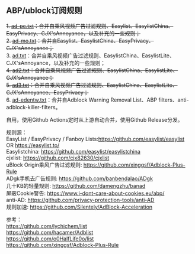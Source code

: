 ## ABP/ublock订阅规则
~~1. [ad-pc.txt](https://github.com/doiyes/ADFlist/releases/latest/download/ad-pc.txt)：合并自乘风视频广告过滤规则、Easylist、EasylistChina、EasyPrivacy、CJX'sAnnoyance，以及补充的一些规则；~~  
~~2. [ad-mo.txt](https://github.com/doiyes/ADFlist/releases/latest/download/ad-mo.txt)：合并自Easylist、EasylistChina、EasyPrivacy、CJX'sAnnoyance；~~  
3. [ad.txt](https://github.com/doiyes/ADFlist/releases/latest/download/ad.txt)：合并自乘风视频广告过滤规则、EasylistChina、EasylistLite、CJX'sAnnoyance，以及补充的一些规则；  
~~4. [ad2.txt](https://github.com/doiyes/ADFlist/releases/latest/download/ad2.txt)：合并自乘风视频广告过滤规则、EasylistChina、EasylistLite、CJX'sAnnoyance；~~  
~~5. [ad3.txt](https://github.com/doiyes/ADFlist/releases/latest/download/ad3.txt)：合并自乘风视频广告过滤规则、EasylistChina、EasylistLite、CJX'sAnnoyance、EasyPrivacy；~~  
6. [ad-edentw.txt](https://github.com/doiyes/ADFlist/releases/latest/download/ad-edentw.txt)：合并自Adblock Warning Removal List、ABP filters、anti-adblock-killer-filters。

自用，使用Github Actions定时从上游自动合并，使用Github Release分发。

规则源：  
EasyList / EasyPrivacy / Fanboy Lists:https://github.com/easylist/easylist  OR  https://easylist.to/  
Easylistchina: https://github.com/easylist/easylistchina    
cjxlist: https://github.com/cjx82630/cjxlist  
uBlock Origin乘风广告过滤规则: https://github.com/xinggsf/Adblock-Plus-Rule  
ADgk手机去广告规则: https://github.com/banbendalao/ADgk  
几十KB的轻量规则: https://github.com/damengzhu/banad  
屏蔽Cookie警告: https://www.i-dont-care-about-cookies.eu/abp/  
anti-AD: https://github.com/privacy-protection-tools/anti-AD  
规则加速: https://github.com/Silentely/AdBlock-Acceleration

参考：   
https://github.com/lychichem/list  
https://github.com/hacamer/Adblist  
https://github.com/o0HalfLife0o/list  
https://github.com/xinggsf/Adblock-Plus-Rule
